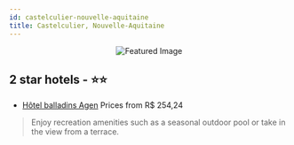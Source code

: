 ```yaml
---
id: castelculier-nouvelle-aquitaine
title: Castelculier, Nouvelle-Aquitaine
---
```


<center><img src="https://i.travelapi.com/hotels/4000000/3530000/3523200/3523174/25fdddb3_z.jpg" alt="Featured Image" /></center>


##  2 star hotels - ⭐️⭐️

-    [Hôtel balladins Agen](https://us.hurb.com/hotels/castelculier/hotel-balladins-agen-JNP-JP205803?cmp=18055) Prices from R$ 254,24
   > Enjoy recreation amenities such as a seasonal outdoor pool or take in the view from a terrace.
